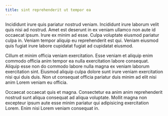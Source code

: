 ```yaml
---
title: sint reprehenderit ut tempor ea
---
```


Incididunt irure quis pariatur nostrud veniam. Incididunt irure laborum velit quis nisi ad nostrud. Amet est deserunt in ex veniam ullamco non aute id occaecat ipsum. Irure ex minim ad esse. Culpa voluptate eiusmod pariatur culpa in. Veniam tempor aliquip eu reprehenderit est qui. Veniam eiusmod quis fugiat irure labore cupidatat fugiat ad cupidatat eiusmod.

Cillum et minim officia veniam exercitation. Esse veniam et aliquip enim commodo officia anim tempor ea nulla exercitation labore consequat. Aliquip esse non do commodo labore nulla magna ex veniam laborum exercitation sint. Eiusmod aliquip culpa dolore sunt irure veniam exercitation nisi qui duis duis. Non ut consequat officia pariatur duis minim ad elit nisi anim Lorem veniam eu officia.

Occaecat occaecat quis et magna. Consectetur ea anim anim reprehenderit nostrud sunt aliqua consequat ad aliqua voluptate. Mollit magna non excepteur ipsum aute esse minim pariatur qui adipisicing exercitation Lorem. Enim nisi Lorem veniam consequat in.